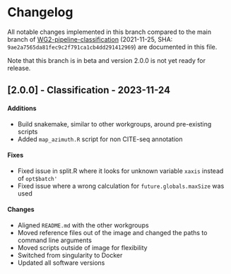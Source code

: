 # Changelog

All notable changes implemented in this branch compared to the main branch of [WG2-pipeline-classification](https://github.com/sc-eQTLgen-consortium/WG2-pipeline-classification) (2021-11-25, SHA: `9ae2a7565da81fec9c2f791ca1cb4dd291412969`) are documented in this file. 

Note that this branch is in beta and version 2.0.0 is not yet ready for release.

## [2.0.0] - Classification - 2023-11-24

#### Additions
- Build snakemake, similar to other workgroups, around pre-existing scripts
- Added `map_azimuth.R` script for non CITE-seq annotation

#### Fixes
- Fixed issue in split.R where it looks for unknown variable `xaxis` instead of `opt$batch'`
- Fixed issue where a wrong calculation for `future.globals.maxSize` was used

#### Changes
- Aligned `README.md` with the other workgroups
- Moved reference files out of the image and changed the paths to command line arguments
- Moved scripts outside of image for flexibility
- Switched from singularity to Docker
- Updated all software versions
